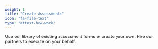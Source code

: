 ```yaml
---
weight: 1
title: "Create Assessments"
icon: "fa-file-text"
type: "attest-how-work"
---
```

Use our library of existing assessment forms or create your own. Hire our partners to execute on your behalf.
